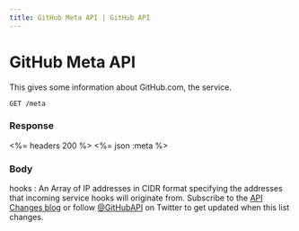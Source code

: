 ```yaml
---
title: GitHub Meta API | GitHub API
---
```


# GitHub Meta API

This gives some information about GitHub.com, the service.

    GET /meta

### Response

<%= headers 200 %>
<%= json :meta %>

### Body

hooks
: An Array of IP addresses in CIDR format specifying the addresses that incoming
service hooks will originate from.  Subscribe to the [API Changes blog](http://developer.github.com/changes/)
or follow [@GitHubAPI](https://twitter.com/GitHubAPI) on Twitter to get
updated when this list changes.
